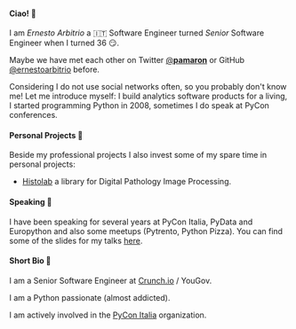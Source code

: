 #### Ciao! 👋

I am *Ernesto Arbitrio* a 🇮🇹 Software Engineer turned *Senior* Software Engineer when I turned 36 😏.

Maybe we have met each other on Twitter [@__pamaron__](https://twitter.com/__pamaron__) or GitHub [@ernestoarbitrio](https://github.com/ernestoarbitrio>) before.

Considering I do not use social networks often, so you probably don't know me! Let me introduce myself: 
I build analytics software products for a living, I started programming Python in 2008, sometimes I do speak at PyCon conferences.

#### Personal Projects 📒

Beside my professional projects I also invest some of my spare time in personal projects:

 - [Histolab](https://github.com/histolab/histolab>) a library for Digital Pathology Image Processing.


#### Speaking 📢

I have been speaking for several years at PyCon Italia, PyData and Europython and also some meetups (Pytrento, Python Pizza).
You can find some of the slides for my talks [here](https://speakerdeck.com/pamaron).

#### Short Bio 👤

I am a Senior Software Engineer at [Crunch.io](https://crunch.io/team/) / YouGov.

I am a Python passionate (almost addicted).

I am actively involved in the [PyCon Italia](https://www.pycon.it) organization.
